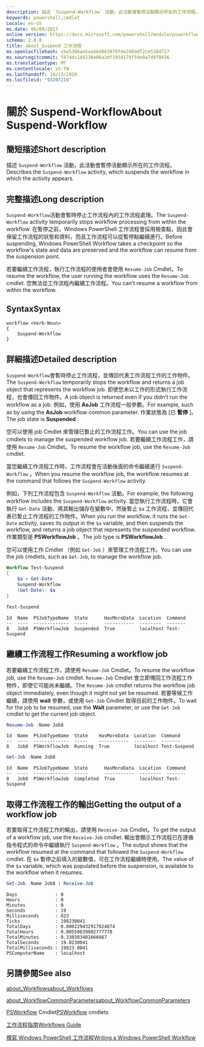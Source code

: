 ```yaml
---
description: 描述 `Suspend-Workflow` 活動，此活動會暫停活動顯示所在的工作流程。
keywords: powershell,cmdlet
Locale: en-US
ms.date: 06/09/2017
online version: https://docs.microsoft.com/powershell/module/psworkflow/about/about_suspend-workflow?view=powershell-5.1&WT.mc_id=ps-gethelp
schema: 2.0.0
title: about_Suspend 工作流程
ms.openlocfilehash: cbe5386ae5aa4bd863079fde240ddf2ce5384727
ms.sourcegitcommit: f874dc1d4236e06a3df195d179f59e0a7d9f8436
ms.translationtype: MT
ms.contentlocale: zh-TW
ms.lasthandoff: 10/13/2020
ms.locfileid: "93207219"
---
```

# <a name="about-suspend-workflow"></a><span data-ttu-id="ac2bf-104">關於 Suspend-Workflow</span><span class="sxs-lookup"><span data-stu-id="ac2bf-104">About Suspend-Workflow</span></span>

## <a name="short-description"></a><span data-ttu-id="ac2bf-105">簡短描述</span><span class="sxs-lookup"><span data-stu-id="ac2bf-105">Short description</span></span>

<span data-ttu-id="ac2bf-106">描述 `Suspend-Workflow` 活動，此活動會暫停活動顯示所在的工作流程。</span><span class="sxs-lookup"><span data-stu-id="ac2bf-106">Describes the `Suspend-Workflow` activity, which suspends the workflow in which the activity appears.</span></span>

## <a name="long-description"></a><span data-ttu-id="ac2bf-107">完整描述</span><span class="sxs-lookup"><span data-stu-id="ac2bf-107">Long description</span></span>

<span data-ttu-id="ac2bf-108">`Suspend-Workflow`活動會暫時停止工作流程內的工作流程處理。</span><span class="sxs-lookup"><span data-stu-id="ac2bf-108">The `Suspend-Workflow` activity temporarily stops workflow processing from within the workflow.</span></span> <span data-ttu-id="ac2bf-109">在暫停之前，Windows PowerShell 工作流程會採用檢查點，因此會保留工作流程的狀態和資料，而且工作流程可以從暫停點繼續進行。</span><span class="sxs-lookup"><span data-stu-id="ac2bf-109">Before suspending, Windows PowerShell Workflow takes a checkpoint so the workflow's state and data are preserved and the workflow can resume from the suspension point.</span></span>

<span data-ttu-id="ac2bf-110">若要繼續工作流程，執行工作流程的使用者會使用 `Resume-Job` Cmdlet。</span><span class="sxs-lookup"><span data-stu-id="ac2bf-110">To resume the workflow, the user running the workflow uses the `Resume-Job` cmdlet.</span></span> <span data-ttu-id="ac2bf-111">您無法從工作流程內繼續工作流程。</span><span class="sxs-lookup"><span data-stu-id="ac2bf-111">You can't resume a workflow from within the workflow.</span></span>

## <a name="syntax"></a><span data-ttu-id="ac2bf-112">Syntax</span><span class="sxs-lookup"><span data-stu-id="ac2bf-112">Syntax</span></span>

```
workflow <Verb-Noun>
{
    Suspend-Workflow
}
```

## <a name="detailed-description"></a><span data-ttu-id="ac2bf-113">詳細描述</span><span class="sxs-lookup"><span data-stu-id="ac2bf-113">Detailed description</span></span>

<span data-ttu-id="ac2bf-114">`Suspend-Workflow`會暫時停止工作流程，並傳回代表工作流程工作的工作物件。</span><span class="sxs-lookup"><span data-stu-id="ac2bf-114">The `Suspend-Workflow` temporarily stops the workflow and returns a job object that represents the workflow job.</span></span> <span data-ttu-id="ac2bf-115">即使您未以工作的形式執行工作流程，也會傳回工作物件。</span><span class="sxs-lookup"><span data-stu-id="ac2bf-115">A job object is returned even if you didn't run the workflow as a job.</span></span> <span data-ttu-id="ac2bf-116">例如，使用 **AsJob** 工作流程一般參數。</span><span class="sxs-lookup"><span data-stu-id="ac2bf-116">For example, such as by using the **AsJob** workflow common parameter.</span></span> <span data-ttu-id="ac2bf-117">作業狀態為 [已 **暫停** ]。</span><span class="sxs-lookup"><span data-stu-id="ac2bf-117">The job state is **Suspended** .</span></span>

<span data-ttu-id="ac2bf-118">您可以使用 job Cmdlet 來管理已暫止的工作流程工作。</span><span class="sxs-lookup"><span data-stu-id="ac2bf-118">You can use the job cmdlets to manage the suspended workflow job.</span></span> <span data-ttu-id="ac2bf-119">若要繼續工作流程工作，請使用 `Resume-Job` Cmdlet。</span><span class="sxs-lookup"><span data-stu-id="ac2bf-119">To resume the workflow job, use the `Resume-Job` cmdlet.</span></span>

<span data-ttu-id="ac2bf-120">當您繼續工作流程工作時，工作流程會在活動後面的命令繼續進行 `Suspend-Workflow` 。</span><span class="sxs-lookup"><span data-stu-id="ac2bf-120">When you resume the workflow job, the workflow resumes at the command that follows the `Suspend-Workflow` activity.</span></span>

<span data-ttu-id="ac2bf-121">例如，下列工作流程包含 `Suspend-Workflow` 活動。</span><span class="sxs-lookup"><span data-stu-id="ac2bf-121">For example, the following workflow includes the `Suspend-Workflow` activity.</span></span>
<span data-ttu-id="ac2bf-122">當您執行工作流程時，它會執行 `Get-Date` 活動、將其輸出儲存在變數中，然後暫止 `$a` 工作流程，並傳回代表已暫止工作流程的工作物件。</span><span class="sxs-lookup"><span data-stu-id="ac2bf-122">When you run the workflow, it runs the `Get-Date` activity, saves its output in the `$a` variable, and then suspends the workflow, and returns a job object that represents the suspended workflow.</span></span> <span data-ttu-id="ac2bf-123">作業類型是 **PSWorkflowJob** 。</span><span class="sxs-lookup"><span data-stu-id="ac2bf-123">The job type is **PSWorkflowJob** .</span></span>

<span data-ttu-id="ac2bf-124">您可以使用工作 Cmdlet （例如 `Get-Job` ）來管理工作流程工作。</span><span class="sxs-lookup"><span data-stu-id="ac2bf-124">You can use the job cmdlets, such as `Get-Job`, to manage the workflow job.</span></span>

```powershell
Workflow Test-Suspend
{
    $a = Get-Date
    Suspend-Workflow
    (Get-Date)- $a
}

Test-Suspend
```

```Output
Id  Name  PSJobTypeName  State      HasMoreData  Location  Command
--  ----  -------------  -----      -----------  --------  -------
8   Job8  PSWorkflowJob  Suspended  True         localhost Test-Suspend
```

## <a name="resuming-a-workflow-job"></a><span data-ttu-id="ac2bf-125">繼續工作流程工作</span><span class="sxs-lookup"><span data-stu-id="ac2bf-125">Resuming a workflow job</span></span>

<span data-ttu-id="ac2bf-126">若要繼續工作流程工作，請使用 `Resume-Job` Cmdlet。</span><span class="sxs-lookup"><span data-stu-id="ac2bf-126">To resume the workflow job, use the `Resume-Job` cmdlet.</span></span> <span data-ttu-id="ac2bf-127">`Resume-Job` Cmdlet 會立即傳回工作流程工作物件，即使它可能尚未繼續。</span><span class="sxs-lookup"><span data-stu-id="ac2bf-127">The `Resume-Job` cmdlet returns the workflow job object immediately, even though it might not yet be resumed.</span></span> <span data-ttu-id="ac2bf-128">若要等候工作繼續，請使用 **wait** 參數，或使用 `Get-Job` Cmdlet 取得目前的工作物件。</span><span class="sxs-lookup"><span data-stu-id="ac2bf-128">To wait for the job to be resumed, use the **Wait** parameter, or use the `Get-Job` cmdlet to get the current job object.</span></span>

```powershell
Resume-Job -Name Job8
```

```Output
Id  Name  PSJobTypeName  State    HasMoreData  Location  Command
--  ----  -------------  -----    -----------  --------  -------
8   Job8  PSWorkflowJob  Running  True         localhost Test-Suspend
```

```powershell
Get-Job -Name Job8
```

```Output
Id  Name  PSJobTypeName  State      HasMoreData  Location  Command
--  ----  -------------  -----      -----------  --------  -------
8   Job8  PSWorkflowJob  Completed  True         localhost Test-Suspend
```

## <a name="getting-the-output-of-a-workflow-job"></a><span data-ttu-id="ac2bf-129">取得工作流程工作的輸出</span><span class="sxs-lookup"><span data-stu-id="ac2bf-129">Getting the output of a workflow job</span></span>

<span data-ttu-id="ac2bf-130">若要取得工作流程工作的輸出，請使用 `Receive-Job` Cmdlet。</span><span class="sxs-lookup"><span data-stu-id="ac2bf-130">To get the output of a workflow job, use the `Receive-Job` cmdlet.</span></span> <span data-ttu-id="ac2bf-131">輸出會顯示工作流程已在遵循指令程式的命令中繼續執行 `Suspend-Workflow` 。</span><span class="sxs-lookup"><span data-stu-id="ac2bf-131">The output shows that the workflow resumed at the command that followed the `Suspend-Workflow` cmdlet.</span></span> <span data-ttu-id="ac2bf-132">在 `$a` 暫停之前填入的變數值，可在工作流程繼續時使用。</span><span class="sxs-lookup"><span data-stu-id="ac2bf-132">The value of the `$a` variable, which was populated before the suspension, is available to the workflow when it resumes.</span></span>

```powershell
Get-Job -Name Job8 | Receive-Job
```

```Output
Days              : 0
Hours             : 0
Minutes           : 0
Seconds           : 19
Milliseconds      : 823
Ticks             : 198230041
TotalDays         : 0.000229432917824074
TotalHours        : 0.00550639002777778
TotalMinutes      : 0.330383401666667
TotalSeconds      : 19.8230041
TotalMilliseconds : 19823.0041
PSComputerName    : localhost
```

## <a name="see-also"></a><span data-ttu-id="ac2bf-133">另請參閱</span><span class="sxs-lookup"><span data-stu-id="ac2bf-133">See also</span></span>

[<span data-ttu-id="ac2bf-134">about_Workflows</span><span class="sxs-lookup"><span data-stu-id="ac2bf-134">about_Workflows</span></span>](about_Workflows.md)

[<span data-ttu-id="ac2bf-135">about_WorkflowCommonParameters</span><span class="sxs-lookup"><span data-stu-id="ac2bf-135">about_WorkflowCommonParameters</span></span>](about_WorkflowCommonParameters.md)

<span data-ttu-id="ac2bf-136">[PSWorkflow](xref:PSWorkflow) Cmdlet</span><span class="sxs-lookup"><span data-stu-id="ac2bf-136">[PSWorkflow](xref:PSWorkflow) cmdlets</span></span>

[<span data-ttu-id="ac2bf-137">工作流程指南</span><span class="sxs-lookup"><span data-stu-id="ac2bf-137">Workflows Guide</span></span>](/previous-versions/powershell/scripting/components/workflows-guide)

[<span data-ttu-id="ac2bf-138">撰寫 Windows PowerShell 工作流程</span><span class="sxs-lookup"><span data-stu-id="ac2bf-138">Writing a Windows PowerShell Workflow</span></span>](/previous-versions/powershell/scripting/developer/workflow/writing-a-windows-powershell-workflow)
